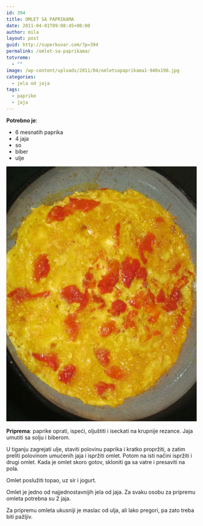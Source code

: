 ```yaml
---
id: 394
title: OMLET SA PAPRIKAMA
date: 2011-04-01T09:08:45+00:00
author: mila
layout: post
guid: http://superkuvar.com/?p=394
permalink: /omlet-sa-paprikama/
totvreme:
  - ""
image: /wp-content/uploads/2011/04/omletsapaprikama1-940x198.jpg
categories:
  - jela od jaja
tags:
  - paprike
  - jaja
---
```

**Potrebno je**:

  * 6 mesnatih paprika
  * 4 jaja
  * so
  * biber
  * ulje

![omlet](/wp-content/uploads/2011/04/omletsapaprikama1.jpg)

**Priprema**: paprike oprati, ispeći, oljuštiti i iseckati na krupnije rezance. Jaja umutiti sa solju i biberom.

U tiganju zagrejati ulje, staviti polovinu paprika i kratko propržiti, a zatim preliti polovinom umućenih jaja i ispržiti omlet. Potom na isti načini ispržiti i drugi omlet. Kada je omlet skoro gotov, skloniti ga sa vatre i presaviti na pola.

Omlet poslužiti topao, uz sir i jogurt.

Omlet je jedno od najjednostavnijih jela od jaja. Za svaku osobu za pripremu omleta potrebna su 2 jaja.

Za pripremu omleta ukusniji je maslac od ulja, ali lako pregori, pa zato treba biti pažljiv.